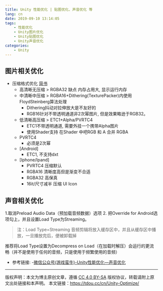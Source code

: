 ```yaml
---
title: Unity 性能优化 | 贴图优化、声音优化 等
lang: cn
date: 2019-09-10 13:14:05
tags:
	- 性能优化
	- Unity图片优化
	- Unity贴图优化
	- Unity声音优化
categories:
	- Unity
---
```



## 图片相关优化

- 压缩格式优化 [简书](https://www.jianshu.com/p/f7c3741f22af)
    - 高清晰无压缩 > RGBA32 缺点 内存占用大, 显示运行内存
    - 中清晰中压缩 > RGBA16+Dithering(TexturePacker)内使用FloydSteinberg算法处理
        - Dithering抖动对拉伸放大是不友好的
        - RGB16针对不带透明通道非2次幂图片, 但是效果略逊于RGB32。
    - 低清晰高压缩 > ETC1+Alpha/PVRTC4
        - ETC1不带透明通道, 需要外挂一个携带Alpha图片
        - 使用Shader支持 在Shader 中吧RGB 和 A 合并 RGBA
    - PVRTC4
        - 必须是2次幂
    - [Android]
        - ETC1, 不支持dxt 
    - [Iphone/Ipand]
        - PVRTC4 压缩默认
        - RGBA16 清晰度高但是渐变不合适
        - RGBA32 高保真
        - 16it/尺寸减半 压缩 UI Icon 


## 声音相关优化

1.取消Preload Audio Data（预加载音频数据）选项
2. 把Override for Android选项勾上，并且设置Load Type为Streaming。
> 注：Load Type=Streaming	音频剪辑将放入缓存区中，并且从缓存区中播放，一旦播放完后，便被卸载掉

推荐将Load Type设置为Decompress on Load（在加载时解压）会运行的更流畅（并不是使用于任何的音频，只是使用于频繁使用的音频）

- 参考链接: 
	-[微信公众号(游戏蛮牛)-Unity性能优化—声音优化](http://mp.weixin.qq.com/s/4BEC9IrrTUn9_Q81_cWt2g)


--- 

版权声明：本文为博主原创文章，遵循 [CC 4.0 BY-SA](http://creativecommons.org/licenses/by-sa/4.0/) 版权协议，转载请附上原文出处链接和本声明。
本文链接：https://tdou.cc/cn/Unity-Optimize/